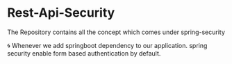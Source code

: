 # Rest-Api-Security
The Repository contains all the concept which comes under spring-security 

🌀 Whenever we add springboot dependency to our application. spring security enable form based authentication by default.






